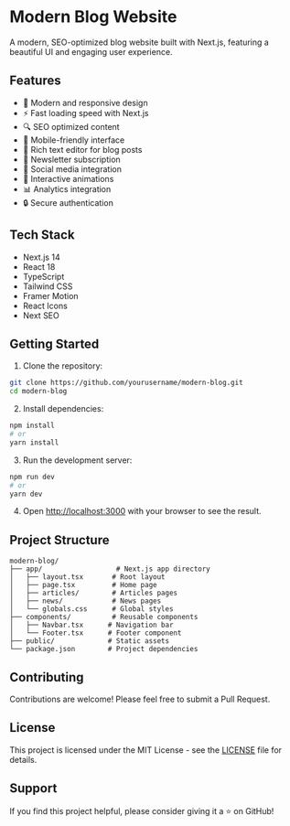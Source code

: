 # Modern Blog Website

A modern, SEO-optimized blog website built with Next.js, featuring a beautiful UI and engaging user experience.

## Features

- 🎨 Modern and responsive design
- ⚡ Fast loading speed with Next.js
- 🔍 SEO optimized content
- 📱 Mobile-friendly interface
- 📝 Rich text editor for blog posts
- 📧 Newsletter subscription
- 📱 Social media integration
- 🔄 Interactive animations
- 📊 Analytics integration
- 🔒 Secure authentication

## Tech Stack

- Next.js 14
- React 18
- TypeScript
- Tailwind CSS
- Framer Motion
- React Icons
- Next SEO

## Getting Started

1. Clone the repository:
```bash
git clone https://github.com/yourusername/modern-blog.git
cd modern-blog
```

2. Install dependencies:
```bash
npm install
# or
yarn install
```

3. Run the development server:
```bash
npm run dev
# or
yarn dev
```

4. Open [http://localhost:3000](http://localhost:3000) with your browser to see the result.

## Project Structure

```
modern-blog/
├── app/                  # Next.js app directory
│   ├── layout.tsx       # Root layout
│   ├── page.tsx         # Home page
│   ├── articles/        # Articles pages
│   ├── news/            # News pages
│   └── globals.css      # Global styles
├── components/          # Reusable components
│   ├── Navbar.tsx      # Navigation bar
│   └── Footer.tsx      # Footer component
├── public/             # Static assets
└── package.json        # Project dependencies
```

## Contributing

Contributions are welcome! Please feel free to submit a Pull Request.

## License

This project is licensed under the MIT License - see the [LICENSE](LICENSE) file for details.

## Support

If you find this project helpful, please consider giving it a ⭐️ on GitHub! 